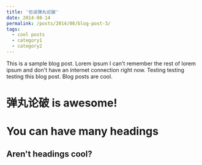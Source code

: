 ```yaml
---
title: '也谈弹丸论破'
date: 2014-08-14
permalink: /posts/2014/08/blog-post-3/
tags:
  - cool posts
  - category1
  - category2
---
```


This is a sample blog post. Lorem ipsum I can't remember the rest of lorem ipsum and don't have an internet connection right now. Testing testing testing this blog post. Blog posts are cool. 

弹丸论破 is awesome!
======

You can have many headings
======

Aren't headings cool?
------
